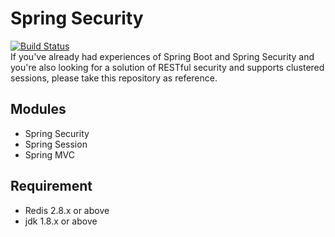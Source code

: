 # Spring Security
[![Build Status](https://travis-ci.org/kb19900709/spring-security.svg?branch=master)](https://travis-ci.org/kb19900709/spring-security)  
If you've already had experiences of Spring Boot and Spring Security and you're also looking for a solution of RESTful security and supports clustered sessions, please take this repository as reference.  
## Modules
- Spring Security
- Spring Session
- Spring MVC
## Requirement
- Redis 2.8.x or above
- jdk 1.8.x or above
